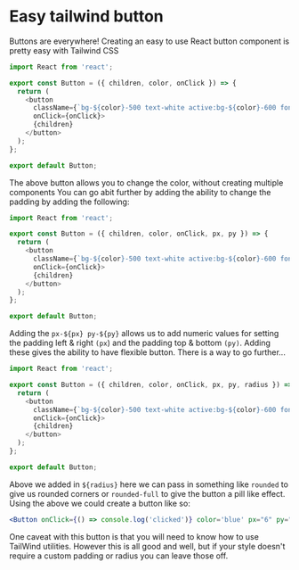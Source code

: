 # Easy tailwind button

Buttons are everywhere! Creating an easy to use React button component is pretty easy with Tailwind CSS

```javascript
import React from 'react';

export const Button = ({ children, color, onClick }) => {
  return (
    <button
      className={`bg-${color}-500 text-white active:bg-${color}-600 font-bold uppercase text-sm px-6 py-3 rounded shadow hover:shadow-lg outline-none focus:outline-none mr-1 mb-1 ease-linear transition-all duration-150 hover:bg-${color}-800`}
      onClick={onClick}>
      {children}
    </button>
  );
};

export default Button;
```

The above button allows you to change the color, without creating multiple components You can go abit further by adding the ability to change the padding by adding the following:

```javascript
import React from 'react';

export const Button = ({ children, color, onClick, px, py }) => {
  return (
    <button
      className={`bg-${color}-500 text-white active:bg-${color}-600 font-bold uppercase text-sm px-${px} py-${py} rounded shadow hover:shadow-lg outline-none focus:outline-none mr-1 mb-1 ease-linear transition-all duration-150 hover:bg-${color}-800`}
      onClick={onClick}>
      {children}
    </button>
  );
};

export default Button;
```

Adding the `px-${px} py-${py}` allows us to add numeric values for setting the padding left & right `(px`) and the padding top & bottom `(py)`. Adding these gives the ability to have flexible button. There is a way to go further...

```javascript
import React from 'react';

export const Button = ({ children, color, onClick, px, py, radius }) => {
  return (
    <button
      className={`bg-${color}-500 text-white active:bg-${color}-600 font-bold uppercase text-sm px-${px} py-${py} ${radius} shadow hover:shadow-lg outline-none focus:outline-none mr-1 mb-1 ease-linear transition-all duration-150 hover:bg-${color}-800`}
      onClick={onClick}>
      {children}
    </button>
  );
};

export default Button;
```

Above we added in `${radius}` here we can pass in something like `rounded` to give us rounded corners or `rounded-full` to give the button a pill like effect. Using the above we could create a button like so:

```jsx
<Button onClick={() => console.log('clicked')} color='blue' px="6" py="3" radius="rounded">Click Me</Button>
```

One caveat with this button is that you will need to know how to use TailWind utilities. However this is all good and well, but if your style doesn't require a custom padding or radius you can leave those off.
